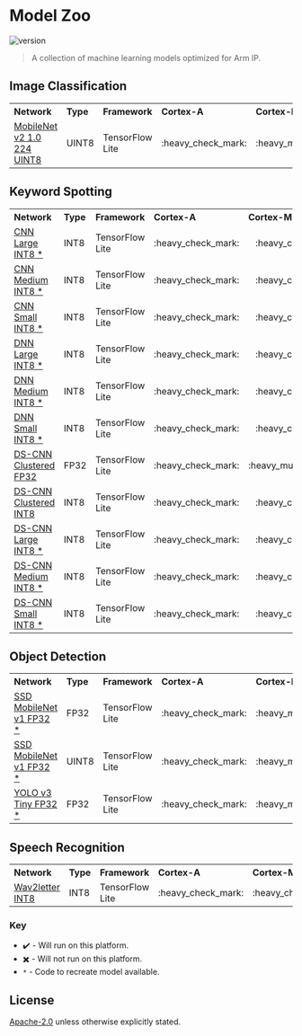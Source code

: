 # Model Zoo 
![version](https://img.shields.io/badge/version-20.12-0091BD)
> A collection of machine learning models optimized for Arm IP.


## Image Classification

<table>
    <tr>
        <th width="250" style="text-align:left">Network</th>
        <th width="100" style="text-align:left">Type</th>
        <th width="160" style="text-align:left">Framework</th>
        <th width="100" style="text-align:left">Cortex-A</th>
        <th width="100" style="text-align:left">Cortex-M</th>
        <th width="100" style="text-align:left">Mali GPU</th>
        <th width="100" style="text-align:left">Ethos U</th>
    </tr>
    <tr>
        <td><a href="models/image_classification/mobilenet_v2_1.0_224/tflite_uint8">MobileNet v2 1.0 224 UINT8</a></td>
        <td>UINT8</td>
        <td>TensorFlow Lite</td>
        <td align="center">:heavy_check_mark:</td>
        <td align="center">:heavy_multiplication_x:</td>
        <td align="center">:heavy_check_mark:</td>
        <td align="center">:heavy_check_mark:</td>
    </tr>
</table>

## Keyword Spotting

<table>
    <tr>
        <th width="250" style="text-align:left">Network</th>
        <th width="100" style="text-align:left">Type</th>
        <th width="160" style="text-align:left">Framework</th>
        <th width="100" style="text-align:left">Cortex-A</th>
        <th width="100" style="text-align:left">Cortex-M</th>
        <th width="100" style="text-align:left">Mali GPU</th>
        <th width="100" style="text-align:left">Ethos U</th>
    </tr>
    <tr>
        <td><a href="models/keyword_spotting/cnn_large/tflite_int8">CNN Large INT8 *</a></td>
        <td>INT8</td>
        <td>TensorFlow Lite</td>
        <td align="center">:heavy_check_mark:</td>
        <td align="center">:heavy_check_mark:</td>
        <td align="center">:heavy_check_mark:</td>
        <td align="center">:heavy_check_mark:</td>
    </tr>
    <tr>
        <td><a href="models/keyword_spotting/cnn_medium/tflite_int8">CNN Medium INT8 *</a></td>
        <td>INT8</td>
        <td>TensorFlow Lite</td>
        <td align="center">:heavy_check_mark:</td>
        <td align="center">:heavy_check_mark:</td>
        <td align="center">:heavy_check_mark:</td>
        <td align="center">:heavy_check_mark:</td>
    </tr>
    <tr>
        <td><a href="models/keyword_spotting/cnn_small/tflite_int8">CNN Small INT8 *</a></td>
        <td>INT8</td>
        <td>TensorFlow Lite</td>
        <td align="center">:heavy_check_mark:</td>
        <td align="center">:heavy_check_mark:</td>
        <td align="center">:heavy_check_mark:</td>
        <td align="center">:heavy_check_mark:</td>
    </tr>
    <tr>
        <td><a href="models/keyword_spotting/dnn_large/tflite_int8">DNN Large INT8 *</a></td>
        <td>INT8</td>
        <td>TensorFlow Lite</td>
        <td align="center">:heavy_check_mark:</td>
        <td align="center">:heavy_check_mark:</td>
        <td align="center">:heavy_check_mark:</td>
        <td align="center">:heavy_check_mark:</td>
    </tr>
    <tr>
        <td><a href="models/keyword_spotting/dnn_medium/tflite_int8">DNN Medium INT8 *</a></td>
        <td>INT8</td>
        <td>TensorFlow Lite</td>
        <td align="center">:heavy_check_mark:</td>
        <td align="center">:heavy_check_mark:</td>
        <td align="center">:heavy_check_mark:</td>
        <td align="center">:heavy_check_mark:</td>
    </tr>
    <tr>
        <td><a href="models/keyword_spotting/dnn_small/tflite_int8">DNN Small INT8 *</a></td>
        <td>INT8</td>
        <td>TensorFlow Lite</td>
        <td align="center">:heavy_check_mark:</td>
        <td align="center">:heavy_check_mark:</td>
        <td align="center">:heavy_check_mark:</td>
        <td align="center">:heavy_check_mark:</td>
    </tr>
    <tr>
        <td><a href="models/keyword_spotting/ds_cnn_large/tflite_clustered_fp32">DS-CNN Clustered FP32</a></td>
        <td>FP32</td>
        <td>TensorFlow Lite</td>
        <td align="center">:heavy_check_mark:</td>
        <td align="center">:heavy_multiplication_x:</td>
        <td align="center">:heavy_check_mark:</td>
        <td align="center">:heavy_multiplication_x:</td>
    </tr>
    <tr>
        <td><a href="models/keyword_spotting/ds_cnn_large/tflite_clustered_int8">DS-CNN Clustered INT8</a></td>
        <td>INT8</td>
        <td>TensorFlow Lite</td>
        <td align="center">:heavy_check_mark:</td>
        <td align="center">:heavy_check_mark:</td>
        <td align="center">:heavy_check_mark:</td>
        <td align="center">:heavy_check_mark:</td>
    </tr>
    <tr>
        <td><a href="models/keyword_spotting/ds_cnn_large/tflite_int8">DS-CNN Large INT8 *</a></td>
        <td>INT8</td>
        <td>TensorFlow Lite</td>
        <td align="center">:heavy_check_mark:</td>
        <td align="center">:heavy_check_mark:</td>
        <td align="center">:heavy_check_mark:</td>
        <td align="center">:heavy_check_mark:</td>
    </tr>
    <tr>
        <td><a href="models/keyword_spotting/ds_cnn_medium/tflite_int8">DS-CNN Medium INT8 *</a></td>
        <td>INT8</td>
        <td>TensorFlow Lite</td>
        <td align="center">:heavy_check_mark:</td>
        <td align="center">:heavy_check_mark:</td>
        <td align="center">:heavy_check_mark:</td>
        <td align="center">:heavy_check_mark:</td>
    </tr>
    <tr>
        <td><a href="models/keyword_spotting/ds_cnn_small/tflite_int8">DS-CNN Small INT8 *</a></td>
        <td>INT8</td>
        <td>TensorFlow Lite</td>
        <td align="center">:heavy_check_mark:</td>
        <td align="center">:heavy_check_mark:</td>
        <td align="center">:heavy_check_mark:</td>
        <td align="center">:heavy_check_mark:</td>
    </tr>
</table>

## Object Detection

<table>
    <tr>
        <th width="250" style="text-align:left">Network</th>
        <th width="100" style="text-align:left">Type</th>
        <th width="160" style="text-align:left">Framework</th>
        <th width="100" style="text-align:left">Cortex-A</th>
        <th width="100" style="text-align:left">Cortex-M</th>
        <th width="100" style="text-align:left">Mali GPU</th>
        <th width="100" style="text-align:left">Ethos U</th>
    </tr>
    <tr>
        <td><a href="models/object_detection/ssd_mobilenet_v1/tflite_fp32">SSD MobileNet v1 FP32 *</a></td>
        <td>FP32</td>
        <td>TensorFlow Lite</td>
        <td align="center">:heavy_check_mark:</td>
        <td align="center">:heavy_multiplication_x:</td>
        <td align="center">:heavy_check_mark:</td>
        <td align="center">:heavy_multiplication_x:</td>
    </tr>
    <tr>
        <td><a href="models/object_detection/ssd_mobilenet_v1/tflite_uint8">SSD MobileNet v1 FP32 *</a></td>
        <td>UINT8</td>
        <td>TensorFlow Lite</td>
        <td align="center">:heavy_check_mark:</td>
        <td align="center">:heavy_multiplication_x:</td>
        <td align="center">:heavy_check_mark:</td>
        <td align="center">:heavy_multiplication_x:</td>
    </tr>
    <tr>
        <td><a href="models/object_detection/yolo_v3_tiny/tflite_fp32">YOLO v3 Tiny FP32 *</a></td>
        <td>FP32</td>
        <td>TensorFlow Lite</td>
        <td align="center">:heavy_check_mark:</td>
        <td align="center">:heavy_multiplication_x:</td>
        <td align="center">:heavy_check_mark:</td>
        <td align="center">:heavy_multiplication_x:</td>
    </tr>
</table>

## Speech Recognition

<table>
    <tr>
        <th width="250" style="text-align:left">Network</th>
        <th width="100" style="text-align:left">Type</th>
        <th width="160" style="text-align:left">Framework</th>
        <th width="100" style="text-align:left">Cortex-A</th>
        <th width="100" style="text-align:left">Cortex-M</th>
        <th width="100" style="text-align:left">Mali GPU</th>
        <th width="100" style="text-align:left">Ethos U</th>
    </tr>
    <tr>
        <td><a href="models/speech_recognition/wav2letter/tflite_int8">Wav2letter INT8</a></td>
        <td>INT8</td>
        <td>TensorFlow Lite</td>
        <td align="center">:heavy_check_mark:</td>
        <td align="center">:heavy_check_mark:</td>
        <td align="center">:heavy_check_mark:</td>
        <td align="center">:heavy_check_mark:</td>
    </tr>
</table>

### Key
* :heavy_check_mark: - Will run on this platform.
* :heavy_multiplication_x: - Will not run on this platform.
* `*` - Code to recreate model available.


## License
[Apache-2.0](https://spdx.org/licenses/Apache-2.0.html) unless otherwise explicitly stated.


